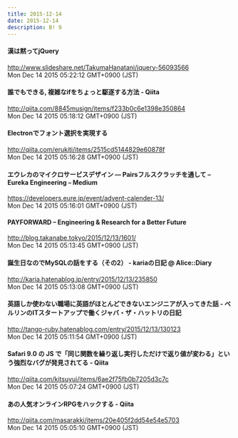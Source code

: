 ```yaml
---
title: 2015-12-14
date: 2015-12-14
description: B! 9
---
```


#### 漢は黙ってjQuery
http://www.slideshare.net/TakumaHanatani/jquery-56093566<br>
Mon Dec 14 2015 05:22:12 GMT+0900 (JST)<br>


#### 誰でもできる, 複雑なifをちょっと駆逐する方法 - Qiita
http://qiita.com/8845musign/items/f233b0c6e1398e350864<br>
Mon Dec 14 2015 05:18:12 GMT+0900 (JST)<br>


#### Electronでフォント選択を実現する
http://qiita.com/erukiti/items/2515cd5144829e60878f<br>
Mon Dec 14 2015 05:16:28 GMT+0900 (JST)<br>


#### エウレカのマイクロサービスデザイン — Pairsフルスクラッチを通して – Eureka Engineering – Medium
https://developers.eure.jp/event/advent-calender-13/<br>
Mon Dec 14 2015 05:16:01 GMT+0900 (JST)<br>


#### PAYFORWARD – Engineering & Research for a Better Future
http://blog.takanabe.tokyo/2015/12/13/1601/<br>
Mon Dec 14 2015 05:13:45 GMT+0900 (JST)<br>


#### 誕生日なのでMySQLの話をする（その2） - kariaの日記 @ Alice::Diary
http://karia.hatenablog.jp/entry/2015/12/13/235850<br>
Mon Dec 14 2015 05:13:08 GMT+0900 (JST)<br>


#### 英語しか使わない職場に英語がほとんどできないエンジニアが入ってきた話 - ベルリンのITスタートアップで働くジャバ・ザ・ハットリの日記
http://tango-ruby.hatenablog.com/entry/2015/12/13/130123<br>
Mon Dec 14 2015 05:11:54 GMT+0900 (JST)<br>


#### Safari 9.0 の JS で「同じ関数を繰り返し実行しただけで返り値が変わる」という強烈なバグが発見されてる - Qiita
http://qiita.com/kitsuyui/items/6ae2f75fb0b7205d3c7c<br>
Mon Dec 14 2015 05:07:24 GMT+0900 (JST)<br>


#### あの人気オンラインRPGをハックする - Qiita
http://qiita.com/masarakki/items/20e405f2dd54e54e5703<br>
Mon Dec 14 2015 05:05:10 GMT+0900 (JST)<br>



